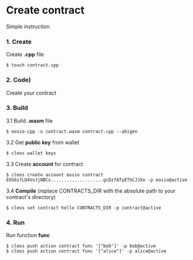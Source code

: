 # Create contract
Simple instruction

### 1. Create

Create **.cpp** file
```
$ touch contract.cpp
```

### 2. Code)

Create your contract

### 3. Build

3.1 Build **.wasm** file
```
$ eosio-cpp -o contract.wasm contract.cpp --abigen
```

3.2 Get **public key** from wallet
```
$ cleos wallet keys
```

3.3 Create **account** for contract
```
$ cleos create account eosio contract EOS6s7LD4VvJjNBCx....................gcDzfATyEThCJJXo -p eosio@active
```

3.4 **Compile** (replace CONTRACTS_DIR with the absolute path to your contract's directory)
```
$ cleos set contract hello CONTRACTS_DIR -p contract@active
```

### 4. Run

Run function **func** 
```
$ cleos push action contract func '["bob"]' -p bob@active
$ cleos push action contract func '["alice"]' -p alice@active
```
